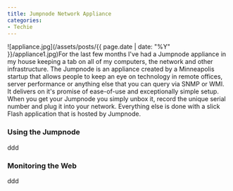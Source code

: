 ```yaml
---
title: Jumpnode Network Appliance
categories:
- Techie
---
```


![appliance.jpg](/assets/posts/{{ page.date | date: "%Y" }}/appliance1.jpg)For the last few months I've had a Jumpnode appliance in my house keeping a tab on all of my computers, the network and other infrastructure. The Jumpnode is an appliance created by a Minneapolis startup that allows people to keep an eye on technology in remote offices, server performance or anything else that you can query via SNMP or WMI. It delivers on it's promise of ease-of-use and exceptionally simple setup.
When you get your Jumpnode you simply unbox it, record the unique serial number and plug it into your network. Everything else is done with a slick Flash application that is hosted by Jumpnode.

<!-- more -->

### Using the Jumpnode

ddd

### Monitoring the Web

ddd

